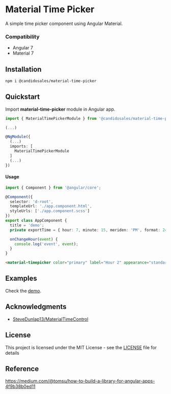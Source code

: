 # Material Time Picker

A simple time picker component using Angular Material.

### Compatibility

- Angular 7
- Material 7

## Installation

```bash
npm i @candidosales/material-time-picker
```

## Quickstart

Import **material-time-picker** module in Angular app.

```typescript
import { MaterialTimePickerModule } from '@candidosales/material-time-picker';

(...)

@NgModule({
  (...)
  imports: [
    MaterialTimePickerModule
  ]
  (...)
})
```

#### Usage

```typescript
import { Component } from '@angular/core';

@Component({
  selector: 'd-root',
  templateUrl: './app.component.html',
  styleUrls: ['./app.component.scss']
})
export class AppComponent {
  title = 'demo';
  private exportTime = { hour: 7, minute: 15, meriden: 'PM', format: 24 };

  onChangeHour(event) {
    console.log('event', event);
  }
}
```

```html
<material-timepicker color="primary" label="Hour 2" appearance="standard" [userTime]="exportTime" (change)="onChangeHour($event)" revertLabel="Remove" submitLabel="Ok"></material-timepicker>
```

## Examples

Check the [demo](https://stackblitz.com/edit/material-time-picker).

## Acknowledgments

* <a href="https://github.com/SteveDunlap13/MaterialTimeControl">SteveDunlap13/MaterialTimeControl</a>

## License

This project is licensed under the MIT License - see the [LICENSE](LICENSE) file for details


## Reference
https://medium.com/@tomsu/how-to-build-a-library-for-angular-apps-4f9b38b0ed11
